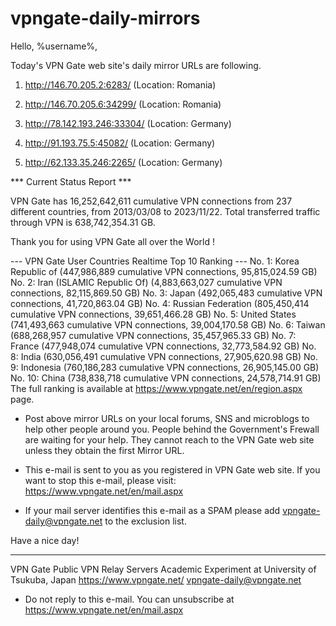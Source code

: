 # vpngate-daily-mirrors

Hello, %username%,

Today's VPN Gate web site's daily mirror URLs are following.

1. http://146.70.205.2:6283/
   (Location: Romania)

2. http://146.70.205.6:34299/
   (Location: Romania)

3. http://78.142.193.246:33304/
   (Location: Germany)

4. http://91.193.75.5:45082/
   (Location: Germany)

5. http://62.133.35.246:2265/
   (Location: Germany)


*** Current Status Report ***

VPN Gate has 16,252,642,611 cumulative VPN connections from 237 different countries, from 2013/03/08 to 2023/11/22.
Total transferred traffic through VPN is 638,742,354.31 GB.

Thank you for using VPN Gate all over the World !


--- VPN Gate User Countries Realtime Top 10 Ranking ---
No. 1: Korea Republic of (447,986,889 cumulative VPN connections, 95,815,024.59 GB)
No. 2: Iran (ISLAMIC Republic Of) (4,883,663,027 cumulative VPN connections, 82,115,869.50 GB)
No. 3: Japan (492,065,483 cumulative VPN connections, 41,720,863.04 GB)
No. 4: Russian Federation (805,450,414 cumulative VPN connections, 39,651,466.28 GB)
No. 5: United States (741,493,663 cumulative VPN connections, 39,004,170.58 GB)
No. 6: Taiwan (688,268,957 cumulative VPN connections, 35,457,965.33 GB)
No. 7: France (477,948,074 cumulative VPN connections, 32,773,584.92 GB)
No. 8: India (630,056,491 cumulative VPN connections, 27,905,620.98 GB)
No. 9: Indonesia (760,186,283 cumulative VPN connections, 26,905,145.00 GB)
No. 10: China (738,838,718 cumulative VPN connections, 24,578,714.91 GB)
The full ranking is available at https://www.vpngate.net/en/region.aspx page.


* Post above mirror URLs on your local forums, SNS and microblogs
  to help other people around you.
  People behind the Government's Frewall are waiting for your help.
  They cannot reach to the VPN Gate web site
  unless they obtain the first Mirror URL.

* This e-mail is sent to you as you registered in VPN Gate web site.
  If you want to stop this e-mail, please visit:
  https://www.vpngate.net/en/mail.aspx

* If your mail server identifies this e-mail as a SPAM
  please add vpngate-daily@vpngate.net to the exclusion list.

Have a nice day!

------------------------------------------------------
VPN Gate Public VPN Relay Servers
Academic Experiment at University of Tsukuba, Japan
https://www.vpngate.net/
vpngate-daily@vpngate.net
* Do not reply to this e-mail.
  You can unsubscribe at https://www.vpngate.net/en/mail.aspx


